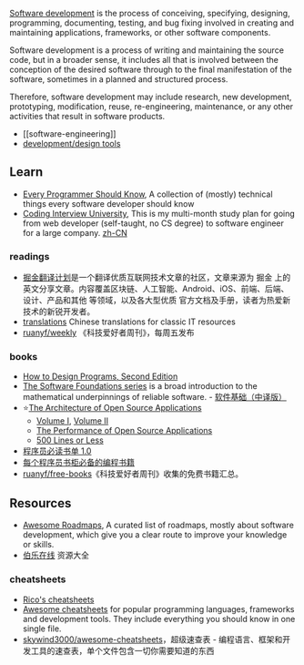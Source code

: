 [Software development](https://en.wikipedia.org/wiki/Software_development) is the process of conceiving, specifying, designing, programming, documenting, testing, and bug fixing involved in creating and maintaining applications, frameworks, or other software components. 

Software development is a process of writing and maintaining the source code, but in a broader sense, it includes all that is involved between the conception of the desired software through to the final manifestation of the software, sometimes in a planned and structured process.

Therefore, software development may include research, new development, prototyping, modification, reuse, re-engineering, maintenance, or any other activities that result in software products.


- [[software-engineering]]
- [development/design tools](tools)



## Learn
- [Every Programmer Should Know](https://github.com/mtdvio/every-programmer-should-know), A collection of (mostly) technical things every software developer should know
- [Coding Interview University](https://github.com/jwasham/coding-interview-university), This is my multi-month study plan for going from web developer (self-taught, no CS degree) to software engineer for a large company. [zh-CN](https://github.com/jwasham/coding-interview-university/blob/main/translations/README-cn.md)

### readings
- [掘金翻译计划](https://github.com/xitu/gold-miner)是一个翻译优质互联网技术文章的社区，文章来源为 掘金 上的英文分享文章。内容覆盖区块链、人工智能、Android、iOS、前端、后端、设计、产品和其他 等领域，以及各大型优质 官方文档及手册，读者为热爱新技术的新锐开发者。
- [translations](https://github.com/oldratlee/translations) Chinese translations for classic IT resources
- [ruanyf/weekly](https://github.com/ruanyf/weekly) 《科技爱好者周刊》，每周五发布

### books
- [How to Design Programs, Second Edition](https://htdp.org/)
- [The Software Foundations series](https://softwarefoundations.cis.upenn.edu/) is a broad introduction to the mathematical underpinnings of reliable software. - [软件基础（中译版）](https://github.com/Coq-zh/SF-zh)
- :star:[The Architecture of Open Source Applications](http://aosabook.org/en/index.html)
  - [Volume I](http://aosabook.org/en/intro1.html), [Volume II](http://aosabook.org/en/intro2.html)
  - [The Performance of Open Source Applications](http://aosabook.org/en/posa/introduction.html)
  - [500 Lines or Less](http://aosabook.org/en/500L/introduction.html)
- [程序员必读书单 1.0](http://lucida.me/blog/developer-reading-list/)
- [每个程序员书柜必备的编程书籍](https://mp.weixin.qq.com/s/ZMsVmkTqx9asr4-T8t6wvA)
- [ruanyf/free-books](https://github.com/ruanyf/free-books)《科技爱好者周刊》收集的免费书籍汇总。



## Resources
- [Awesome Roadmaps](https://github.com/liuchong/awesome-roadmaps), A curated list of roadmaps, mostly about software development, which give you a clear route to improve your knowledge or skills.
- [伯乐在线](https://github.com/jobbole) 资源大全

### cheatsheets
- [Rico's cheatsheets](https://devhints.io/) 
- [Awesome cheatsheets](https://github.com/LeCoupa/awesome-cheatsheets) for popular programming languages, frameworks and development tools. They include everything you should know in one single file.
- [skywind3000/awesome-cheatsheets](https://github.com/skywind3000/awesome-cheatsheets)，超级速查表 - 编程语言、框架和开发工具的速查表，单个文件包含一切你需要知道的东西
